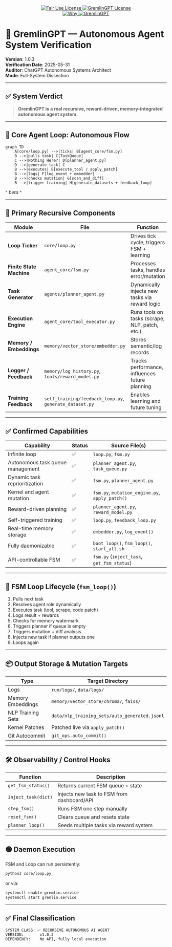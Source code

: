 <link rel="stylesheet" type="text/css" href="docs/custom.css">
<div align="center">
  <a
href="https://github.com/statikfintechllc/AscendAI/blob/master/About Us/LICENSE.md">
    <img src="https://img.shields.io/badge/FAIR%20USE-black?style=for-the-badge&logo=dragon&logoColor=gold" alt="Fair Use License"/>
  </a>
  <a href="https://github.com/statikfintechllc/AscendAI/blob/master/About Us/LICENSE.md">
    <img src="https://img.shields.io/badge/GREMLINGPT%20v1.0.3-darkred?style=for-the-badge&logo=dragon&logoColor=gold" alt="GremlinGPT License"/>
  </a>
</div>
<div align="center">
  <a
href="https://github.com/statikfintechllc/AscendAI/blob/master/About Us/WHY_GREMLINGPT.md">
    <img src="https://img.shields.io/badge/Why-black?style=for-the-badge&logo=dragon&logoColor=gold" alt="Why"/>
  </a>
  <a href="https://github.com/statikfintechllc/AscendAI/blob/master/About Us/WHY_GREMLINGPT.md">
    <img src="https://img.shields.io/badge/GremlinGPT-darkred?style=for-the-badge&logo=dragon&logoColor=gold" alt="GremlinGPT"/>
  </a>
</div>

# 🧠 GremlinGPT — Autonomous Agent System Verification

**Version**: 1.0.3  
**Verification Date**: 2025-05-31  
**Auditor**: ChatGPT Autonomous Systems Architect  
**Mode**: Full-System Dissection

---

## ✅ System Verdict

> **GremlinGPT is a real recursive, reward-driven, memory-integrated autonomous agent system.**

---

## 🔁 Core Agent Loop: Autonomous Flow

```mermaid
graph TD
    A[core/loop.py] -->|ticks| B[agent_core/fsm.py]
    B -->|pulls task| C[TaskQueue]
    C -->|Nothing Here?| D[planner_agent.py]
    D -->|generate task| C
    B -->|executes| E[execute_tool / apply_patch]
    B -->|logs| F[log_event + embedder]
    B -->|checks mutation| G[scan_and_diff]
    B -->|trigger training| H[generate_datasets + feedback_loop]
```

^  *beta*  ^

---

## 🧱 Primary Recursive Components

| Module                      | File                          | Function                                      |
|-----------------------------|-------------------------------|-----------------------------------------------|
| **Loop Ticker**             | `core/loop.py`                | Drives tick cycle, triggers FSM + learning    |
| **Finite State Machine**    | `agent_core/fsm.py`           | Processes tasks, handles error/mutation       |
| **Task Generator**          | `agents/planner_agent.py`     | Dynamically injects new tasks via reward logic|
| **Execution Engine**        | `agent_core/tool_executor.py` | Runs tools on tasks (scrape, NLP, patch, etc.)|
| **Memory / Embeddings**     | `memory/vector_store/embedder.py` | Stores semantic/log records             |
| **Logger / Feedback**       | `memory/log_history.py`, `tools/reward_model.py` | Tracks performance, influences future planning |
| **Training Feedback**       | `self_training/feedback_loop.py`, `generate_dataset.py` | Enables learning and future tuning         |

---

## ✅ Confirmed Capabilities

| Capability                         | Status | Source File(s)                                |
|------------------------------------|--------|-----------------------------------------------|
| Infinite loop                      | ✅     | `loop.py`, `fsm.py`                            |
| Autonomous task queue management   | ✅     | `planner_agent.py`, `task_queue.py`            |
| Dynamic task reprioritization      | ✅     | `fsm.py`, `planner_agent.py`                   |
| Kernel and agent mutation          | ✅     | `fsm.py`, `mutation_engine.py`, `apply_patch()`|
| Reward-driven planning             | ✅     | `planner_agent.py`, `reward_model.py`          |
| Self-triggered training            | ✅     | `loop.py`, `feedback_loop.py`                  |
| Real-time memory storage           | ✅     | `embedder.py`, `log_event()`                   |
| Fully daemonizable                 | ✅     | `boot_loop()`, `fsm_loop()`, `start_all.sh`    |
| API-controllable FSM               | ✅     | `fsm.py` (`inject_task`, `get_fsm_status`)     |

---

## 🧠 FSM Loop Lifecycle (`fsm_loop()`)

1. Pulls next task
2. Resolves agent role dynamically
3. Executes task (tool, scrape, code patch)
4. Logs result + rewards
5. Checks for memory watermark
6. Triggers planner if queue is empty
7. Triggers mutation + diff analysis
8. Injects new task if planner outputs one
9. Loops again

---

## 📦 Output Storage & Mutation Targets

| Type               | Target Directory                            |
|--------------------|---------------------------------------------|
| Logs               | `run/logs/`, `data/logs/`                   |
| Memory Embeddings  | `memory/vector_store/chroma/`, `faiss/`    |
| NLP Training Sets  | `data/nlp_training_sets/auto_generated.jsonl` |
| Kernel Patches     | Patched live via `apply_patch()`            |
| Git Autocommit     | `git_ops.auto_commit()`                     |

---

## 🛠 Observability / Control Hooks

| Function            | Description                                 |
|---------------------|---------------------------------------------|
| `get_fsm_status()`  | Returns current FSM queue + state           |
| `inject_task(dict)` | Injects new task to FSM from dashboard/API  |
| `step_fsm()`        | Runs FSM one step manually                  |
| `reset_fsm()`       | Clears queue and resets state               |
| `planner_loop()`    | Seeds multiple tasks via reward system      |

---

## 🟢 Daemon Execution

FSM and Loop can run persistently:
```bash
python3 core/loop.py
```
or via:
```bash
systemctl enable gremlin.service
systemctl start gremlin.service
```

---

## ✅ Final Classification

```
SYSTEM CLASS: ✅ RECURSIVE AUTONOMOUS AI AGENT
VERSION:       v1.0.3
DEPENDENCY:    No API, fully local execution
```
